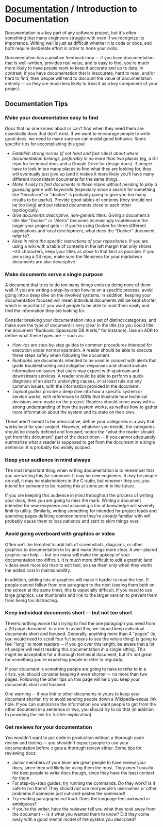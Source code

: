 # [Documentation](./README.md) / Introduction to Documentation

Documentation is a key part of any software project, but it's often
something that many engineers struggle with even if we recognize its
importance. Writing well is just as difficult whether it is code or
docs, and both require deliberate effort in order to hone your skills.

Documentation has a positive feedback loop -- if you have documentation
that is well-written, provides real value, and is easy to find, you're
much more likely to have people work to keep it accurate and up to date.
In contrast, if you have documentation that is inaccurate, hard to read,
and/or hard to find, then people will tend to discount the value of
documentation entirely -- so they are much less likely to treat it as a
key component of your project.

## Documentation Tips

### Make your documentation easy to find

Docs that no one knows about or can't find when they need them are
essentially docs that don't exist. If we want to encourage people to
write good docs, we need to make sure we can model good behavior. Some
specific tips for accomplishing this goal:

* *Establish strong norms (if not hard and fast rules) about where
  documentation belongs, preferably in no more than two places* (eg, a
  Git repo for technical docs and a Google Drive for design docs). If
  people have to look in too many places to find what they are looking
  for, they will eventually just give up (and it makes it more likely
  you'll have many different inconsistent documents for the same thing).
* *Make it easy to find documents in those repos without needing to play
  a guessing game with keywords* (especially since a search for something
  like "terraform" or "docker" is probably going to give you too many
  results to be useful). Provide good tables of contents (they should
  not be too long) and put related documents close to each other
  topologically.
* *Give documents descriptive, non-generic titles.* Giving a document a
  title like "Docker" or "Alerts" becomes increasingly troublesome the
  larger your project gets -- if you're using Docker for three different
  applications and local development, what does the "Docker" document
  refer to?
* *Keep in mind the specific restrictions of your repositories.* If you
  are using a wiki with a table of contents in the left margin that only
  shows ~20 characters, keep your titles as close to that limit as
  possible. If you are using a Git repo, make sure the filenames for your
  markdown documents are also descriptive.

### Make documents serve a single purpose

A document that tries to do too many things ends up doing none of them
well. If you are writing a step-by-step how-to on a specific process,
avoid going into a deep dive on the involved systems. In addition, keeping
your documentation focused will mean individual documents will be kept
shorter, which is important if you want people to be able to read them
easily and find the information they are looking for.

Consider breaking your documentation into a set of distinct categories,
and make sure the type of document is very clear in the title (so you
could title the document "Runbook: Spacecats DB Alerts," for instance).
Use an ADR to define what these types are -- such as:

* *How-tos* are step-by-step guides to common procedures intended for
  execution under normal operation. A reader should be able to execute
  these steps safely when following the document.
* *Runbooks* are documents intended to be used in concert with alerts
  that guide troubleshooting and mitigation responses and should include
  information on issues that users may expect with upstream and downstream
  services. A reader should be able to perform a quick diagnosis of an
  alert's underlying causes, or at least rule out any common issues, with
  the information provided in the document.
* *Topical guides* provide a deep dive into how a specific system or
  service works, with references to ADRs that illustrate how technical
  decisions were made on the project. Readers should come away with a
  strong understanding of how the system works, as well as how to gather
  more information about the system and its state on their own.

These aren't meant to be prescriptive; define your categories in a way
that works best for your project. However, whatever you decide, the
categories should be clearly defined and focused; notice the "what the
reader should get from this document" part of the description -- if you
cannot adequately summarize what a reader is supposed to get from the
document in a single sentence, it is probably too widely scoped.

### Keep your audience in mind always

The most important thing when writing documentation is to remember that
you are writing this *for* someone. It may be new engineers, it may
be people on-call, it may be stakeholders in the C-suite, but whoever they
are, you intend for *someone* to be reading this at some point in the
future.

If you are keeping this audience in mind throughout the process of writing
your docs, then you are going to miss the mark. Writing a document intended
for new engineers and assuming a ton of knowledge will severely limit its
utility. Similarly, writing something for intended for project leads and
spending pages defining common terms they're already familiar with will
probably cause them to lose patience and start to skim things over.

### Avoid going overboard with graphics or video

Often we'll be tempted to add lots of screenshots, diagrams, or other
graphics to documentation to try and make things more clear. A well-placed
graphic can help -- but too many will make the upkeep of your documentation
too difficult. It is *much* more difficult to edit a graphic (and videos
even more so) than to edit text, so use them only when they worth the
added cost in maintainability.

In addition, adding lots of graphics will make it harder to read the
text. If people cannot follow from one paragraph to the next (seeing them
both on the screen at the same time), this is especially difficult. If
you need to use large graphics, use thumbnails and link to the larger
version to prevent them from being too distracting.

### Keep individual documents short -- but not too short

There's nothing worse than trying to find the one paragraph you need from
a 20 page document. In order to avoid this, we should keep individual
documents short and focused. Generally, anything more than 4 "pages" (ie,
you would need to scroll four full screens to see the whole thing) is going
to feel "long" to most readers -- if you go over this length, be aware that
a lot of people will resist reading this documentation in a single sitting.
This might be acceptable for a thorough technical document, but it's not
great for something you're expecting people to refer to regularly.

If your document is something people are going to have to refer to in a
crisis, you should consider keeping it even shorter -- no more than two
pages. Following the other tips on this page will help you keep your
documents short and focused.

One warning -- if you link to other documents in yours to keep your
document shorter, try to avoid sending people down a Wikipedia-esque
link hole. If you can summarize the information you want people to get
from the other document in a sentence or two, you should try to do that
(in addition to providing the link for further exploration).

### Get reviews for your documentation

You wouldn't want to put code in production without a thorough code
review and testing -- you shouldn't expect people to use your documentation
before it gets a thorough review either. Some tips for reviewing docs:

* Junior members of your team are great people to have review your docs,
  since they will likely be using them the most. They *aren't* usually the
  best people to *write* docs though, since they have the least context
  for them.
* For step-by-step guides, try running the commands. Do they work? Is it
  safe to run them? They should *not* use real people's usernames or
  other problems if someone just cut-and-pastes the command!
* Try reading paragraphs out loud. Does the language feel awkward or
  ambiguous?
* If you're the writer, have the reviewer tell you what they took away
  from the document -- is it what you wanted them to know? Did they come
  away with a good mental model of the system you described?
